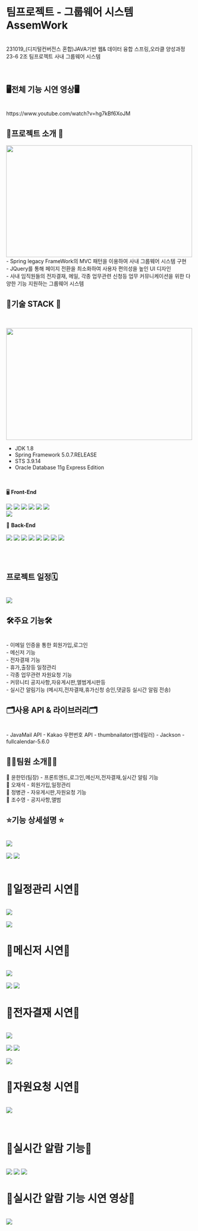 # 팀프로젝트 - 그룹웨어 시스템 AssemWork
<br>
231019_(디지털컨버전스 혼합)JAVA기반 웹& 데이터 융합 스프링,오라클 양성과정 23-6 
2조 팀프로젝트 사내 그룹웨어 시스템
<br><br><br>

## 🖥전체 기능 시연 영상🖥
<br>
https://www.youtube.com/watch?v=hg7kBf6XoJM


 ## 📢프로젝트 소개 📢
 
<img src="https://github.com/YoonHanmin/GroupWareTeamProject/assets/145332449/ee50ac5c-2cea-49bc-8cbe-b7e246a56c60" style="width:500px; height:300px;">
 
 <br>
 - Spring legacy FrameWork의 MVC 패턴을 이용하여 사내 그룹웨어 시스템 구현   <br>
 - JQuery를 통해 페이지 전환을 최소화하여 사용자 편의성을 높인 UI 디자인 <br> 
 - 사내 임직원들의 전자결재, 메일, 각종 업무관련 신청등 업무 커뮤니케이션을 위한 다양한 기능 지원하는 그룹웨어 시스템

<br>

## 🧾기술 STACK 🧾
<br><br>
<img src="https://github.com/YoonHanmin/GroupWareTeamProject/assets/145332449/8a87ad7b-f4cd-479d-b5a6-8b0def722143" style="width:500px; height:300px;">
- JDK 1.8
- Spring Framework 5.0.7.RELEASE
- STS 3.9.14
- Oracle Database 11g Express Edition 

<br><br>
🖥️ <b>Front-End</b> <br><br>
<img src="https://img.shields.io/badge/HTML5-00599C?style=flat&logo=HTML5&logoColor=white"/>
<img src="https://img.shields.io/badge/CSS3-1572B6?style=flat&logo=CSS3&logoColor=white"/>
<img src="https://img.shields.io/badge/JavaScript-F7DF1E?style=flat&logo=javascript&logoColor=white"/>
<img src="https://img.shields.io/badge/jQuery-0769AD?style=flat&logo=jQuery&logoColor=white"/>
<img src="https://img.shields.io/badge/AJAX -EE4353?style=flat&logo=AJAX&logoColor=white"/>
<img src="https://img.shields.io/badge/VSCode-007ACC?style=flat&logo=visualstudiocode&logoColor=white"/>	
<img src="https://img.shields.io/badge/BootStrap5-7952B3?style=flat&logo=bootstrap&logoColor=white"/>	


📡 <b>Back-End</b> <br><br>
<img src="https://img.shields.io/badge/Java1.8-3766AB?style=flat&logo=Java&logoColor=white"/>
<img src="https://img.shields.io/badge/Spring-6DB33F?style=flat&logo=Spring&logoColor=white"/>
<img src="https://img.shields.io/badge/Oracle-F80000?style=flat&logo=Oracle&logoColor=white"/>
<img src="https://img.shields.io/badge/JSP-333366?style=flat&logo=Java&logoColor=white"/>
<img src="https://img.shields.io/badge/Mybatis-000000?style=flat&logo=Mybatis&logoColor=white"/>
<img src="https://img.shields.io/badge/Tomcat-F8DC75?style=flat&logo=apachetomcat&logoColor=black"/>
<img src="https://img.shields.io/badge/GitHub-181717?style=flat&logo=GitHub&logoColor=white"/>
<img src="https://img.shields.io/badge/Maven-C71A36?style=flat&logo=apachemaven&logoColor=white"/>


<br>
<br>

## 프로젝트 일정🗓
<br>
<img src="https://github.com/YoonHanmin/GroupWareTeamProject/assets/145332449/9db1a7f1-766c-4e04-a041-d958aaff3312"/>
<br>

## 🛠주요 기능🛠
<br>
- 이메일 인증을 통한 회원가입,로그인
<br>
- 메신저 기능<br>
- 전자결재 기능<br>
- 휴가,출장등 일정관리<br>
- 각종 업무관련 자원요청 기능<br>
- 커뮤니티 공지사항,자유게시판,앨범게시판등<br>
- 실시간 알림기능 (메시지,전자결재,휴가신청 승인,댓글등 실시간 알림 전송)<br>

## 🗂사용 API & 라이브러리🗂
<br>
- JavaMail API
- Kakao 우편번호 API
- thumbnailator(썸네일러)
- Jackson
- fullcalendar-5.6.0


## 💁‍♂️팀원 소개💁‍♂️

🧑 윤한민(팀장) - 프론트엔드,로그인,메신저,전자결재,실시간 알림 기능<br>
🧑 오재석       - 회원가입,일정관리<br>
🧑 정병관       - 자유게시판,자원요청 기능<br>
🧑 조수영       - 공지사항,앨범<br>




## ⭐기능 상세설명 ⭐


<br>

<img src="https://github.com/YoonHanmin/GroupWareTeamProject/assets/145332449/71ab0e4f-4f25-4b78-b719-6fead96c9406"/>
<br>

<br>
<img src="https://github.com/YoonHanmin/GroupWareTeamProject/assets/145332449/4af276f9-0e25-4627-a87b-f483a3a99a91"/>
<img src="https://github.com/YoonHanmin/GroupWareTeamProject/assets/145332449/2bba0185-b899-4964-abeb-8c44442109bb"/>
<br>
<br>

<h1>📆일정관리 시연📆</h1>
<br>

<img src="https://github.com/YoonHanmin/GroupWareTeamProject/assets/145332449/2e5a333a-0471-4af6-a5f5-08d8e2e6d12a"/>
<br>
<br>
<img src="https://github.com/YoonHanmin/GroupWareTeamProject/assets/145332449/b2671595-ebc8-445f-a527-9bb95afaf36f"/>
<br>


<h1>📮메신저 시연📮</h1>
<br>
<img src="https://github.com/YoonHanmin/GroupWareTeamProject/assets/145332449/63e71304-d106-4df9-ae09-77af48c03f21"/>
<br>
<br>


<img src="https://github.com/YoonHanmin/GroupWareTeamProject/assets/145332449/847bbbe6-ade9-4490-8b0c-8e25da659ba9"/>
<img src="https://github.com/YoonHanmin/GroupWareTeamProject/assets/145332449/734210ab-3cf9-4494-8fc6-208d957eb694"/>
<br>
<h1>📜전자결재 시연📜</h1>
<br>
<img src="https://github.com/YoonHanmin/GroupWareTeamProject/assets/145332449/29cf6d31-74d4-46ae-833c-fe3f9827bf21"/>
<br>
<br>
<img src="https://github.com/YoonHanmin/GroupWareTeamProject/assets/145332449/29eece26-ee89-43a6-af69-f6ebf45da8bd"/>
<img src="https://github.com/YoonHanmin/GroupWareTeamProject/assets/145332449/eeaf3d49-b764-48b0-9b00-e7e354fef5d7"/>
<br>
<br>

<img src="https://github.com/YoonHanmin/GroupWareTeamProject/assets/145332449/30ce135d-bcd1-43b0-a887-593d657a50fa"/>
<br>
<h1>📜자원요청 시연📜</h1>
<br>
<img src="https://github.com/YoonHanmin/GroupWareTeamProject/assets/145332449/6db6c2ef-0c62-4f93-a615-d0283501dadc"/>
<br><br>
<br>
<h1>🔔실시간 알람 기능🔔</h1>
<br>
<img src="https://github.com/YoonHanmin/GroupWareTeamProject/assets/145332449/bc832411-5db5-4262-907c-ed3b68cd15a7"/>
<img src="https://github.com/YoonHanmin/GroupWareTeamProject/assets/145332449/9786520d-e473-4435-9e50-e795dd68fdcb"/>
<img src="https://github.com/YoonHanmin/GroupWareTeamProject/assets/145332449/2a41d7e6-2d8e-44fc-9d5f-722596986c26"/>

<br>
<h1>🔔실시간 알람 기능 시연 영상🔔</h1>
<br>
<img src="https://github.com/YoonHanmin/GroupWareTeamProject/assets/145332449/5416fb04-8e8e-460b-889e-36c5319c785b"/>


